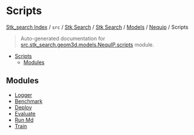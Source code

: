 # Scripts

[Stk_search Index](../../../../../../README.md#stk_search-index) / `src` / [Stk Search](../../../../index.md#stk-search) / [Stk Search](../../../../index.md#stk-search) / [Models](../../index.md#models) / [Nequip](../index.md#nequip) / Scripts

> Auto-generated documentation for [src.stk_search.geom3d.models.NequIP.scripts](https://github.com/mohammedazzouzi15/STK_search/blob/main/src/stk_search/geom3d/models/NequIP/scripts/__init__.py) module.

- [Scripts](#scripts)
  - [Modules](#modules)

## Modules

- [Logger](./_logger.md)
- [Benchmark](./benchmark.md)
- [Deploy](./deploy.md)
- [Evaluate](./evaluate.md)
- [Run Md](./run_md.md)
- [Train](./train.md)
